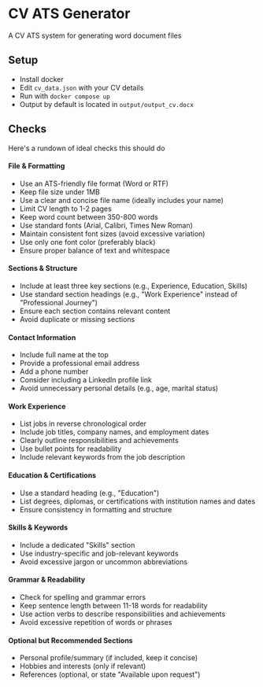 # CV ATS Generator

A CV ATS system for generating word document files

## Setup

- Install docker
- Edit `cv_data.json` with your CV details
- Run with `docker compose up`
- Output by default is located in `output/output_cv.docx`

## Checks

Here's a rundown of ideal checks this should do

#### **File & Formatting**

- Use an ATS-friendly file format (Word or RTF)
- Keep file size under 1MB
- Use a clear and concise file name (ideally includes your name)
- Limit CV length to 1-2 pages
- Keep word count between 350-800 words
- Use standard fonts (Arial, Calibri, Times New Roman)
- Maintain consistent font sizes (avoid excessive variation)
- Use only one font color (preferably black)
- Ensure proper balance of text and whitespace

#### **Sections & Structure**

- Include at least three key sections (e.g., Experience, Education, Skills)
- Use standard section headings (e.g., "Work Experience" instead of "Professional Journey")
- Ensure each section contains relevant content
- Avoid duplicate or missing sections

#### **Contact Information**

- Include full name at the top
- Provide a professional email address
- Add a phone number
- Consider including a LinkedIn profile link
- Avoid unnecessary personal details (e.g., age, marital status)

#### **Work Experience**

- List jobs in reverse chronological order
- Include job titles, company names, and employment dates
- Clearly outline responsibilities and achievements
- Use bullet points for readability
- Include relevant keywords from the job description

#### **Education & Certifications**

- Use a standard heading (e.g., "Education")
- List degrees, diplomas, or certifications with institution names and dates
- Ensure consistency in formatting and structure

#### **Skills & Keywords**

- Include a dedicated "Skills" section
- Use industry-specific and job-relevant keywords
- Avoid excessive jargon or uncommon abbreviations

#### **Grammar & Readability**

- Check for spelling and grammar errors
- Keep sentence length between 11-18 words for readability
- Use action verbs to describe responsibilities and achievements
- Avoid excessive repetition of words or phrases

#### **Optional but Recommended Sections**

- Personal profile/summary (if included, keep it concise)
- Hobbies and interests (only if relevant)
- References (optional, or state "Available upon request")